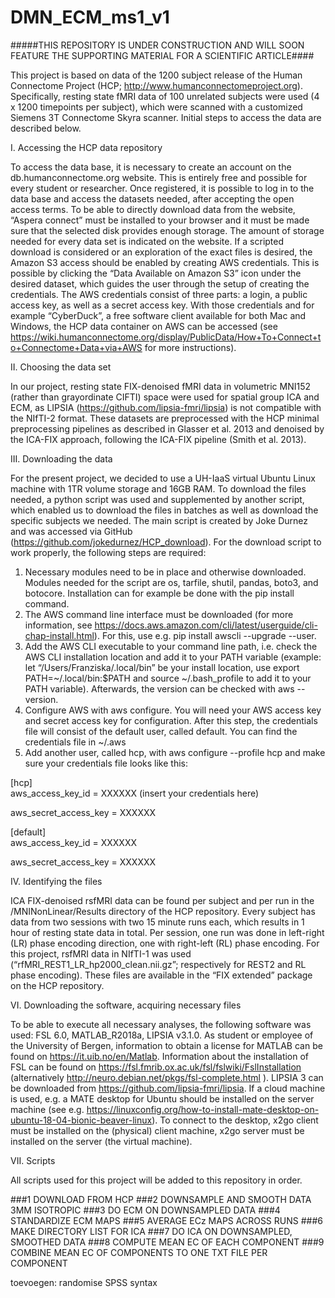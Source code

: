 # DMN_ECM_ms1_v1

#####THIS REPOSITORY IS UNDER CONSTRUCTION AND WILL SOON FEATURE THE SUPPORTING MATERIAL FOR A SCIENTIFIC ARTICLE#### 

This project is based on data of the 1200 subject release of the Human Connectome Project (HCP; http://www.humanconnectomeproject.org). Specifically, resting state fMRI data of 100 unrelated subjects were used (4 x 1200 timepoints per subject), which were scanned with a customized Siemens 3T Connectome Skyra scanner. Initial steps to access the data are described below.

I. Accessing the HCP data repository

To access the data base, it is necessary to create an account on the db.humanconnectome.org website. This is entirely free and possible for every student or researcher. Once registered, it is possible to log in to the data base and access the datasets needed, after accepting the open access terms. To be able to directly download data from the website, “Aspera connect” must be installed to your browser and it must be made sure that the selected disk provides enough storage. The amount of storage needed for every data set is indicated on the website. If a scripted download is considered or an exploration of the exact files is desired, the Amazon S3 access should be enabled by creating AWS credentials. This is possible by clicking the “Data Available on Amazon S3” icon under the desired dataset, which guides the user through the setup of creating the credentials. The AWS credentials consist of three parts: a login, a public access key, as well as a secret access key. With those credentials and for example “CyberDuck”, a free software client available for both Mac and Windows, the HCP data container on AWS can be accessed (see https://wiki.humanconnectome.org/display/PublicData/How+To+Connect+to+Connectome+Data+via+AWS for more instructions).

II. Choosing the data set

In our project, resting state FIX-denoised fMRI data in volumetric MNI152 (rather than grayordinate CIFTI) space were used for spatial group ICA and ECM, as LIPSIA (https://github.com/lipsia-fmri/lipsia) is not compatible with the NIfTI-2 format. These datasets are preprocessed with the HCP minimal preprocessing pipelines as described in Glasser et al. 2013 and denoised by the ICA-FIX approach, following the ICA-FIX pipeline (Smith et al. 2013).

III. Downloading the data

For the present project, we decided to use a UH-IaaS virtual Ubuntu Linux machine with 1TR volume storage and 16GB RAM. To download the files needed, a python script was used and supplemented by another script, which enabled us to download the files in batches as well as download the specific subjects we needed. The main script is created by Joke Durnez and was accessed via GitHub (https://github.com/jokedurnez/HCP_download). For the download script to work properly, the following steps are required:
1) Necessary modules need to be in place and otherwise downloaded. Modules needed for the script are os, tarfile, shutil, pandas, boto3, and botocore. Installation can for example be done with the pip install command.
2) The AWS command line interface must be downloaded (for more information, see https://docs.aws.amazon.com/cli/latest/userguide/cli-chap-install.html). For this, use e.g. pip install awscli --upgrade --user. 
3) Add the AWS CLI executable to your command line path, i.e. check the AWS CLI installation location and add it to your PATH variable (example: let “/Users/Franziska/.local/bin” be your install location, use export PATH=~/.local/bin:$PATH and source ~/.bash_profile to add it to your PATH variable). Afterwards, the version can be checked with aws --version.
4) Configure AWS with aws configure. You will need your AWS access key and secret access key for configuration. After this step, the credentials file will consist of the default user, called default. You can find the credentials file in ~/.aws
5) Add another user, called hcp, with aws configure --profile hcp and make sure your credentials file looks like this:

[hcp]    
aws_access_key_id = XXXXXX (insert your credentials here)

aws_secret_access_key = XXXXXX

[default]    
aws_access_key_id = XXXXXX 

aws_secret_access_key = XXXXXX



IV. Identifying the files 

ICA FIX-denoised rsfMRI data can be found per subject and per run in the /MNINonLinear/Results directory of the HCP repository. Every subject has data from two sessions with two 15 minute runs each, which results in 1 hour of resting state data in total. Per session, one run was done in left-right (LR) phase encoding direction, one with right-left (RL) phase encoding. For this project, rsfMRI data in NIfTI-1 was used (“rfMRI_REST1_LR_hp2000_clean.nii.gz”; respectively for REST2 and RL phase encoding). These files are available in the “FIX extended” package on the HCP repository.

VI. Downloading the software, acquiring necessary files

To be able to execute all necessary analyses, the following software was used: FSL 6.0, MATLAB_R2018a, LIPSIA v3.1.0. As student or employee of the University of Bergen, information to obtain a license for MATLAB can be found on https://it.uib.no/en/Matlab. Information about the installation of FSL can be found on https://fsl.fmrib.ox.ac.uk/fsl/fslwiki/FslInstallation (alternatively http://neuro.debian.net/pkgs/fsl-complete.html ). LIPSIA 3 can be downloaded from https://github.com/lipsia-fmri/lipsia. If a cloud machine is used, e.g. a MATE desktop for Ubuntu should be installed on the server machine (see e.g. https://linuxconfig.org/how-to-install-mate-desktop-on-ubuntu-18-04-bionic-beaver-linux). To connect to the desktop, x2go client must be installed on the (physical) client machine, x2go server must be installed on the server (the virtual machine). 

VII. Scripts

All scripts used for this project will be added to this repository in order.

###1 DOWNLOAD FROM HCP 
###2 DOWNSAMPLE AND SMOOTH DATA 3MM ISOTROPIC
###3 DO ECM ON DOWNSAMPLED DATA
###4 STANDARDIZE ECM MAPS
###5 AVERAGE ECz MAPS ACROSS RUNS
###6 MAKE DIRECTORY LIST FOR ICA
###7 DO ICA ON DOWNSAMPLED, SMOOTHED DATA
###8 COMPUTE MEAN EC OF EACH COMPONENT
###9 COMBINE MEAN EC OF COMPONENTS TO ONE TXT FILE PER COMPONENT

toevoegen:
randomise
SPSS syntax 


